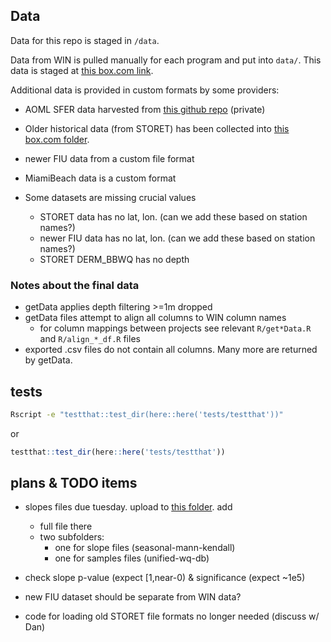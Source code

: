 
## Data
Data for this repo is staged in `/data`.

Data from WIN is pulled manually for each program and put into `data/`.
This data is staged at [this box.com link](https://usf.app.box.com/s/6j6ipvgh1ncu8qcmgw9o0ygxogcg8371).

Additional data is provided in custom formats by some providers:
  * AOML SFER data harvested from [this github repo](https://github.com/Ecosystem-Assessment-Lab/SFER/blob/main/DATA/SFER_data.csv) (private)
  * Older historical data (from STORET) has been collected into [this box.com folder](https://usf.box.com/s/m40d8rsugrp9t4joieh6ce0vo4i1vvkc).
  * newer FIU data from a custom file format
  * MiamiBeach data is a custom format

* Some datasets are missing crucial values
  * STORET data has no lat, lon. (can we add these based on station names?)
  * newer FIU data has no lat, lon. (can we add these based on station names?)
  * STORET DERM_BBWQ has no depth

### Notes about the final data
* getData applies depth filtering >=1m dropped
* getData files attempt to align all columns to WIN column names
  * for column mappings between projects see relevant `R/get*Data.R` and `R/align_*_df.R` files
* exported .csv files do not contain all columns. Many more are returned by getData.

## tests
```bash
Rscript -e "testthat::test_dir(here::here('tests/testthat'))"
```

or

```R
testthat::test_dir(here::here('tests/testthat'))
```

## plans & TODO items
* slopes files due tuesday. upload to [this folder](https://drive.google.com/drive/u/0/folders/1aJoe4-hS959vFNoU8aN-dyK7KyyjqVSE). add 
  * full file there
  * two subfolders:
    * one for slope files (seasonal-mann-kendall)
    * one for samples files (unified-wq-db)

* check slope p-value (expect [1,near-0) & significance (expect ~1e5)

* new FIU dataset should be separate from WIN data?

* code for loading old STORET file formats no longer needed (discuss w/ Dan)
